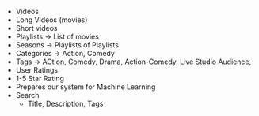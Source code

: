 - Videos
 - Long Videos (movies)
 - Short videos
 - Playlists -> List of movies
 - Seasons -> Playlists of Playlists
- Categories
 -> Action, Comedy
- Tags
 -> ACtion, Comedy, Drama, Action-Comedy, Live Studio Audience,
 - User Ratings
  -  1-5 Star Rating
  - Prepares our system for Machine Learning
- Search
  - Title, Description, Tags

